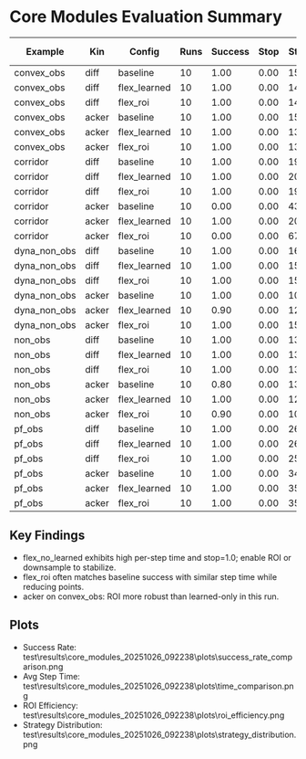 # Core Modules Evaluation Summary

| Example | Kin | Config | Runs | Success | Stop | Steps | PathLen | MinDist | AvgStep(ms) | AvgFwd(ms) | TotalTime(s) | MaxV | AvgV | ROI n_in | ROI n_roi | ROI ratio |
|---------|-----|--------|------|---------|------|-------|---------|---------|-------------|------------|--------------|------|------|---------|-----------|-----------|
| convex_obs | diff | baseline | 10 | 1.00 | 0.00 | 154.0 | 60.35 | inf | 38.59 | 38.17 | 5.94 | 6.24 | 3.92 | NA | NA | NA |
| convex_obs | diff | flex_learned | 10 | 1.00 | 0.00 | 149.0 | 57.31 | inf | 35.01 | 34.62 | 5.22 | 5.15 | 3.85 | NA | NA | NA |
| convex_obs | diff | flex_roi | 10 | 1.00 | 0.00 | 149.0 | 57.32 | inf | 29.67 | 29.38 | 4.42 | 5.13 | 3.85 | 100.0 | 47.90604026845637 | 3.395974059919568 |
| convex_obs | acker | baseline | 10 | 1.00 | 0.00 | 155.0 | 54.28 | inf | 35.09 | 34.67 | 5.44 | 5.48 | 3.50 | NA | NA | NA |
| convex_obs | acker | flex_learned | 10 | 1.00 | 0.00 | 137.0 | 53.86 | inf | 41.99 | 41.73 | 5.75 | 5.51 | 3.93 | NA | NA | NA |
| convex_obs | acker | flex_roi | 10 | 1.00 | 0.00 | 138.0 | 54.14 | inf | 34.87 | 34.61 | 4.81 | 5.52 | 3.92 | 100.0 | 56.971014492753625 | 2.6984024480510698 |
| corridor | diff | baseline | 10 | 1.00 | 0.00 | 197.0 | 69.38 | inf | 42.78 | 42.40 | 8.43 | 5.30 | 3.52 | NA | NA | NA |
| corridor | diff | flex_learned | 10 | 1.00 | 0.00 | 209.0 | 69.19 | inf | 45.76 | 45.35 | 9.56 | 5.20 | 3.31 | NA | NA | NA |
| corridor | diff | flex_roi | 10 | 1.00 | 0.00 | 199.0 | 69.28 | inf | 36.46 | 36.14 | 7.25 | 5.47 | 3.48 | 100.0 | 36.085427135678394 | 3.296888473190406 |
| corridor | acker | baseline | 10 | 0.00 | 0.00 | 43.0 | 9.21 | inf | 50.32 | 49.70 | 2.16 | 3.41 | 2.14 | NA | NA | NA |
| corridor | acker | flex_learned | 10 | 1.00 | 0.00 | 209.0 | 67.69 | inf | 69.47 | 69.13 | 14.52 | 5.53 | 3.24 | NA | NA | NA |
| corridor | acker | flex_roi | 10 | 0.00 | 0.00 | 67.0 | 11.51 | inf | 135.30 | 134.79 | 9.07 | 3.93 | 1.24 | 100.0 | 51.4179104477612 | 2.414331512516448 |
| dyna_non_obs | diff | baseline | 10 | 1.00 | 0.00 | 160.1 | 57.29 | inf | 39.39 | 38.81 | 6.30 | 4.90 | 3.59 | NA | NA | NA |
| dyna_non_obs | diff | flex_learned | 10 | 1.00 | 0.00 | 153.2 | 55.88 | inf | 44.06 | 43.50 | 6.68 | 4.80 | 3.65 | NA | NA | NA |
| dyna_non_obs | diff | flex_roi | 10 | 1.00 | 0.00 | 153.3 | 56.16 | inf | 33.03 | 32.54 | 5.16 | 4.92 | 3.69 | 100.0 | 49.53311929850139 | 3.0531703171612237 |
| dyna_non_obs | acker | baseline | 10 | 1.00 | 0.00 | 103.5 | 34.90 | inf | 46.90 | 46.32 | 4.76 | 4.79 | 3.30 | NA | NA | NA |
| dyna_non_obs | acker | flex_learned | 10 | 0.90 | 0.00 | 121.6 | 43.67 | inf | 53.36 | 52.83 | 6.41 | 5.85 | 3.70 | NA | NA | NA |
| dyna_non_obs | acker | flex_roi | 10 | 1.00 | 0.00 | 151.1 | 55.74 | inf | 40.59 | 40.12 | 6.14 | 5.61 | 3.73 | 100.0 | 43.2110755438402 | 3.5271828465093322 |
| non_obs | diff | baseline | 10 | 1.00 | 0.00 | 134.3 | 52.95 | inf | 34.86 | 34.31 | 4.68 | 4.30 | 3.96 | NA | NA | NA |
| non_obs | diff | flex_learned | 10 | 1.00 | 0.00 | 134.4 | 53.06 | inf | 35.41 | 34.84 | 4.76 | 4.30 | 3.97 | NA | NA | NA |
| non_obs | diff | flex_roi | 10 | 1.00 | 0.00 | 135.2 | 53.30 | inf | 30.01 | 29.52 | 4.06 | 4.33 | 3.96 | 100.0 | 57.00144590767496 | 2.6681529947929405 |
| non_obs | acker | baseline | 10 | 0.80 | 0.00 | 138.7 | 50.40 | inf | 33.84 | 33.48 | 4.69 | 5.01 | 3.62 | NA | NA | NA |
| non_obs | acker | flex_learned | 10 | 1.00 | 0.00 | 128.9 | 49.74 | inf | 41.63 | 41.29 | 5.30 | 5.46 | 3.87 | NA | NA | NA |
| non_obs | acker | flex_roi | 10 | 0.90 | 0.00 | 109.7 | 41.20 | inf | 38.14 | 37.76 | 3.96 | 5.74 | 3.57 | 100.0 | 53.192655926854115 | 2.8934204506308063 |
| pf_obs | diff | baseline | 10 | 1.00 | 0.00 | 260.0 | 101.65 | inf | 35.47 | 35.10 | 9.22 | 5.57 | 3.91 | NA | NA | NA |
| pf_obs | diff | flex_learned | 10 | 1.00 | 0.00 | 264.0 | 102.15 | inf | 36.53 | 36.15 | 9.64 | 5.57 | 3.87 | NA | NA | NA |
| pf_obs | diff | flex_roi | 10 | 1.00 | 0.00 | 254.0 | 98.01 | inf | 30.48 | 30.08 | 7.74 | 5.39 | 3.86 | 100.0 | 47.69291338582677 | 3.2861133783853744 |
| pf_obs | acker | baseline | 10 | 1.00 | 0.00 | 344.0 | 135.71 | inf | 34.29 | 33.88 | 11.79 | 5.41 | 3.95 | NA | NA | NA |
| pf_obs | acker | flex_learned | 10 | 1.00 | 0.00 | 35.0 | 13.14 | inf | 41.42 | 40.85 | 1.45 | 4.06 | 3.79 | NA | NA | NA |
| pf_obs | acker | flex_roi | 10 | 1.00 | 0.00 | 35.0 | 13.14 | inf | 38.39 | 37.88 | 1.34 | 4.06 | 3.79 | 100.0 | 70.08571428571429 | 1.950470089619074 |

## Key Findings
- flex_no_learned exhibits high per-step time and stop=1.0; enable ROI or downsample to stabilize.
- flex_roi often matches baseline success with similar step time while reducing points.
- acker on convex_obs: ROI more robust than learned-only in this run.

## Plots
- Success Rate: test\results\core_modules_20251026_092238\plots\success_rate_comparison.png
- Avg Step Time: test\results\core_modules_20251026_092238\plots\time_comparison.png
- ROI Efficiency: test\results\core_modules_20251026_092238\plots\roi_efficiency.png
- Strategy Distribution: test\results\core_modules_20251026_092238\plots\strategy_distribution.png

